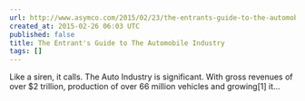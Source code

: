 ```yaml
---
url: http://www.asymco.com/2015/02/23/the-entrants-guide-to-the-automobile-industry/
created_at: 2015-02-26 06:03 UTC
published: false
title: The Entrant's Guide to The Automobile Industry
tags: []
---
```


Like a siren, it calls.
The Auto Industry is significant. With gross revenues of over $2 trillion, production of over 66 million vehicles and growing[1] it…
